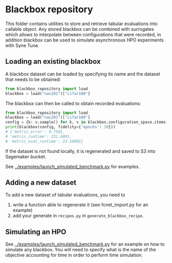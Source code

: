 # Blackbox repository

This folder contains utilities to store and retrieve tabular evaluations into callable object.
Any stored blackbox can be combined with surrogates which allows to interpolate between configurations that were 
recorded, in addition blackbox can be used to simulate asynchronous HPO experiments with Syne Tune.

## Loading an existing blackbox

A blackbox dataset can be loaded by specifying its name and the dataset that needs to be obtained:
````python
from blackbox_repository import load
blackbox = load("nas201")["cifar100"]
````


The blackbox can then be called to obtain recorded evaluations:
````python
from blackbox_repository import load
blackbox = load("nas201")["cifar100"]
config = {k: v.sample() for k, v in blackbox.configuration_space.items()}
print(blackbox(config, fidelity={'epochs': 10}))
# {'metric_error': 0.7501,
# 'metric_runtime': 231.6001,
# 'metric_eval_runtime': 23.16001}
````

If the dataset is not found locally, it is regenerated and saved to S3 into Sagemaker bucket.

See [../examples/launch_simulated_benchmark.py](../examples/launch_simulated_benchmark.py) for examples.

## Adding a new dataset

To add a new dataset of tabular evaluations, you need to 
1) write a function able to regenerate it (see fcnet_import.py for an example)
2) add your generate in `recipes.py` in `generate_blackbox_recipe`.

## Simulating an HPO

See [../examples/launch_simulated_benchmark.py](../examples/launch_simulated_benchmark.py) for an example on how
to simulate any blackbox. You will need to specify what is the name of the objective accounting for time in order
to perform time simulation. 

